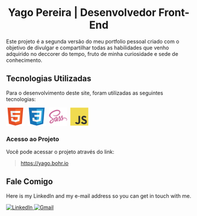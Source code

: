 <h1 align="center">Yago Pereira | Desenvolvedor Front-End</h1>

Este projeto é a segunda versão do meu portfolio pessoal criado com o objetivo de divulgar e compartilhar todas as habilidades que venho adquirido no deccorer do tempo, fruto de minha curiosidade e sede de conhecimento.

<h2>Tecnologias Utilizadas</h2>

Para o desenvolvimento deste site, foram utilizadas as seguintes tecnologias:

<div>
  <img src="https://github.com/devicons/devicon/blob/master/icons/html5/html5-original.svg" title="HTML5" alt="HTML" width="50" height="50"/>&nbsp;
  <img src="https://github.com/devicons/devicon/blob/master/icons/css3/css3-original.svg"  title="CSS3" alt="CSS" width="50" height="50"/>&nbsp;
  <img src="https://github.com/devicons/devicon/blob/master/icons/sass/sass-original.svg" title="SASS" alt="SASS" width="50" height="50"/>&nbsp;
  <img src="https://github.com/devicons/devicon/blob/master/icons/javascript/javascript-original.svg" title="JavaScript" alt="JavaScript" width="50" height="50"/>
</div>

<h3>Acesso ao Projeto</h3>

Você pode acessar o projeto através do link:

> https://yago.bohr.io

<h2>Fale Comigo</h2>

<div>
  <p>Here is my LinkedIn and my e-mail address so you can get in touch with me.</p>
  <a href="https://www.linkedin.com/in/yapeansa" target="_blank">
      <img src="https://img.shields.io/badge/linkedin-%230077B5.svg?style=for-the-badge&logo=linkedin&logoColor=white" alt="LinkedIn">
  </a>
  <a href="mailto:yago.pereira@estudante.ufjf.br" target="_blank">
      <img src="https://img.shields.io/badge/Gmail-D14836?style=for-the-badge&logo=gmail&logoColor=white" alt="Gmail">
  </a>
</div>
